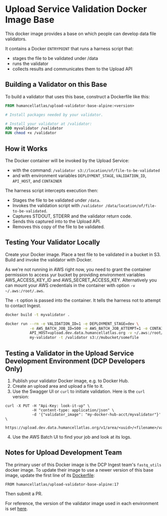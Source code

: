 # Upload Service Validation Docker Image Base

This docker image provides a base on which people can develop data file validators.

It contains a Docker `ENTRYPOINT` that runs a harness script that:

 * stages the file to be validated under /data
 * runs the validator
 * collects results and communicates them to the Upload API

## Building a Validator on this Base

To build a validator that uses this base, construct a Dockerfile like this:

```Dockerfile
FROM humancellatlas/upload-validator-base-alpine:<version>

# Install packages needed by your validator.

# Install your validator at /validator:
ADD myvalidator /validator
RUN chmod +x /validator
```

## How it Works

The Docker container will be invoked by the Upload Service:
 * with the command: `/validator s3://location/of/file-to-be-validated`
 * and with environment variables `DEPLOYMENT_STAGE`, `VALIDATION_ID`, `API_HOST`, and `CONTAINER`

The harness script intercepts execution then:
 * Stages the file to be validated under `/data`.
 * Invokes the validation script with `/validator /data/location/of/file-to-be-validated`.
 * Captures STDOUT, STDERR and the validator return code.
 * Sends this captured into to the Upload API.
 * Removes this copy of the file to be validated.

## Testing Your Validator Locally

Create your Docker image. Place a test file to be validated in a bucket in S3.
Build and invoke the validator with Docker.

As we're not running in AWS right now, you need to grant the container
permission to access yur bucket by providing environment variables
AWS_ACCESS_KEY_ID and AWS_SECRET_ACCESS_KEY. Alternatively you can mount
your AWS credentials in the container with option `-v ~/.aws:/root/.aws`.

The `-t` option is passed into the container.  It tells the harness not
to attempt to contact Ingest.

```bash
docker build -t myvalidator .

docker run --rm -e VALIDATION_ID=1 -e DEPLOYMENT_STAGE=dev \
           -e AWS_BATCH_JOB_ID=500 -e AWS_BATCH_JOB_ATTEMPT=1 -e CONTAINER=docker \
           API_HOST=upload.dev.data.humancellatlas.org -v ~/.aws:/root/.aws \
           my-validator -t /validator s3://mubucket/somefile
```

## Testing a Validator in the Upload Service Development Environment (DCP Developers Only)

1. Publish your validator Docker image, e.g. to Docker Hub.
2. Create an upload area and upload a file to it.
3. Use the Swagger UI or `curl` to initiate validation.  Here is the `curl` version:

```
curl -X PUT -H "Api-Key: look-it-up" \
            -H "content-type: application/json" \
            -d '{"validator_image": "my-docker-hub-acct/myvalidator"}' \
            https://upload.dev.data.humancellatlas.org/v1/area/<uuid>/<filename>/validate
```
4. Use the AWS Batch UI to find your job and look at its logs.

## Notes for Upload Development Team

The primary user of this Docker image is the DCP Ingest team's `fastq_utils`
docker image.  To update their image to use a newer version of this base
image, update the first line of its [Dockerfile](https://github.com/HumanCellAtlas/fastq_utils/blob/master/Dockerfile#L1):
```
FROM humancellatlas/upload-validator-base-alpine:17
```
Then submit a PR.

For reference, the version of the validator image used in each environment
is set [here](https://github.com/HumanCellAtlas/ingest-validator/blob/master/config/default.json#L53).
